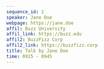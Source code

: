 ```yaml
---
sequence_id: 1
speaker: Jane Doe
webpage: https://jane.doe
affil: Buzz University
affil_link: https://buzz.edu
affil2: BuzzFizz Corp
affil2_link: https://buzzfizz.corp
title: Talk by Jane Doe
time: 0915 - 0945
---
```

